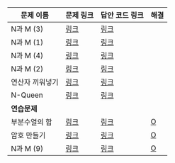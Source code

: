 |문제 이름|문제 링크|답안 코드 링크|해결|
|---|---|---|---|
|N과 M (3)|[링크](http://boj.kr/15651)|[링크](https://github.com/rhs0266/FastCampus/tree/main/%EA%B0%95%EC%9D%98%20%EC%9E%90%EB%A3%8C/02-%EC%95%8C%EA%B3%A0%EB%A6%AC%EC%A6%98/01~02-완전%20탐색/문제별%20코드/15651-N과%20M(3))||
|N과 M (1)|[링크](http://boj.kr/15649)|[링크](https://github.com/rhs0266/FastCampus/tree/main/%EA%B0%95%EC%9D%98%20%EC%9E%90%EB%A3%8C/02-%EC%95%8C%EA%B3%A0%EB%A6%AC%EC%A6%98/01~02-완전%20탐색/문제별%20코드/15649-N과%20M(1))||
|N과 M (4)|[링크](http://boj.kr/15652)|[링크](https://github.com/rhs0266/FastCampus/tree/main/%EA%B0%95%EC%9D%98%20%EC%9E%90%EB%A3%8C/02-%EC%95%8C%EA%B3%A0%EB%A6%AC%EC%A6%98/01~02-완전%20탐색/문제별%20코드/15652-N과%20M(4))||
|N과 M (2)|[링크](http://boj.kr/15650)|[링크](https://github.com/rhs0266/FastCampus/tree/main/%EA%B0%95%EC%9D%98%20%EC%9E%90%EB%A3%8C/02-%EC%95%8C%EA%B3%A0%EB%A6%AC%EC%A6%98/01~02-완전%20탐색/문제별%20코드/15650-N과%20M(2))||
|연산자 끼워넣기|[링크](http://boj.kr/14888)|[링크](https://github.com/rhs0266/FastCampus/tree/main/%EA%B0%95%EC%9D%98%20%EC%9E%90%EB%A3%8C/02-%EC%95%8C%EA%B3%A0%EB%A6%AC%EC%A6%98/01~02-완전%20탐색/문제별%20코드/14888-연산자%20끼워넣기)||
|N-Queen|[링크](http://boj.kr/9663)|[링크](https://github.com/rhs0266/FastCampus/tree/main/%EA%B0%95%EC%9D%98%20%EC%9E%90%EB%A3%8C/02-%EC%95%8C%EA%B3%A0%EB%A6%AC%EC%A6%98/01~02-완전%20탐색/문제별%20코드/9663-N%20Queen)||
|**연습문제**|
|부분수열의 합|[링크](http://boj.kr/1182)|[링크](https://github.com/rhs0266/FastCampus/tree/main/%EA%B0%95%EC%9D%98%20%EC%9E%90%EB%A3%8C/02-%EC%95%8C%EA%B3%A0%EB%A6%AC%EC%A6%98/01~02-완전%20탐색/문제별%20코드/1182-부분수열의%20합)|[O](https://github.com/DongwookKim0823/Algorithm/blob/master/Baekjoon%20Online%20Judge/1182.py)|
|암호 만들기|[링크](http://boj.kr/1759)|[링크](https://github.com/rhs0266/FastCampus/tree/main/%EA%B0%95%EC%9D%98%20%EC%9E%90%EB%A3%8C/02-%EC%95%8C%EA%B3%A0%EB%A6%AC%EC%A6%98/01~02-완전%20탐색/문제별%20코드/1759-암호%20만들기)|[O](https://github.com/DongwookKim0823/Algorithm/blob/master/Baekjoon%20Online%20Judge/1759.py)|
|N과 M (9)|[링크](http://boj.kr/15663)|[링크](https://github.com/rhs0266/FastCampus/tree/main/%EA%B0%95%EC%9D%98%20%EC%9E%90%EB%A3%8C/02-%EC%95%8C%EA%B3%A0%EB%A6%AC%EC%A6%98/01~02-완전%20탐색/문제별%20코드/15663-N과%20M(9))|[O](https://github.com/DongwookKim0823/Algorithm/blob/master/Baekjoon%20Online%20Judge/15663.py)|
